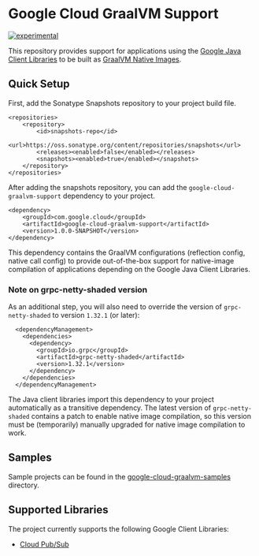 # Google Cloud GraalVM Support

[![experimental](http://badges.github.io/stability-badges/dist/experimental.svg)](http://github.com/badges/stability-badges)

This repository provides support for applications using the [Google Java Client Libraries](https://github.com/googleapis/google-cloud-java)
to be built as [GraalVM Native Images](https://www.graalvm.org/docs/reference-manual/native-image).

## Quick Setup

First, add the Sonatype Snapshots repository to your project build file.

```
<repositories>
    <repository>
        <id>snapshots-repo</id>
        <url>https://oss.sonatype.org/content/repositories/snapshots</url>
        <releases><enabled>false</enabled></releases>
        <snapshots><enabled>true</enabled></snapshots>
    </repository>
</repositories>
```

After adding the snapshots repository, you can add the `google-cloud-graalvm-support` dependency
to your project.

```
<dependency>
    <groupId>com.google.cloud</groupId>
    <artifactId>google-cloud-graalvm-support</artifactId>
    <version>1.0.0-SNAPSHOT</version>
</dependency>
```

This dependency contains the GraalVM configurations (reflection config, native call config) to
provide out-of-the-box support for native-image compilation of applications depending on the
Google Java Client Libraries.

### Note on grpc-netty-shaded version

As an additional step, you will also need to override the version of `grpc-netty-shaded` to
version `1.32.1` (or later):

```
  <dependencyManagement>
    <dependencies>
      <dependency>
        <groupId>io.grpc</groupId>
        <artifactId>grpc-netty-shaded</artifactId>
        <version>1.32.1</version>
      </dependency>
    </dependencies>
  </dependencyManagement>
```

The Java client libraries import this dependency to your project automatically as a
transitive dependency. The latest version of `grpc-netty-shaded` contains a patch to enable native
image compilation, so this version must be (temporarily) manually upgraded for native image
compilation to work.

## Samples

Sample projects can be found in the [google-cloud-graalvm-samples](https://github.com/GoogleCloudPlatform/google-cloud-graalvm-support/tree/master/google-cloud-graalvm-samples)
directory.

## Supported Libraries

The project currently supports the following Google Client Libraries:

* [Cloud Pub/Sub](https://github.com/googleapis/java-pubsub)
